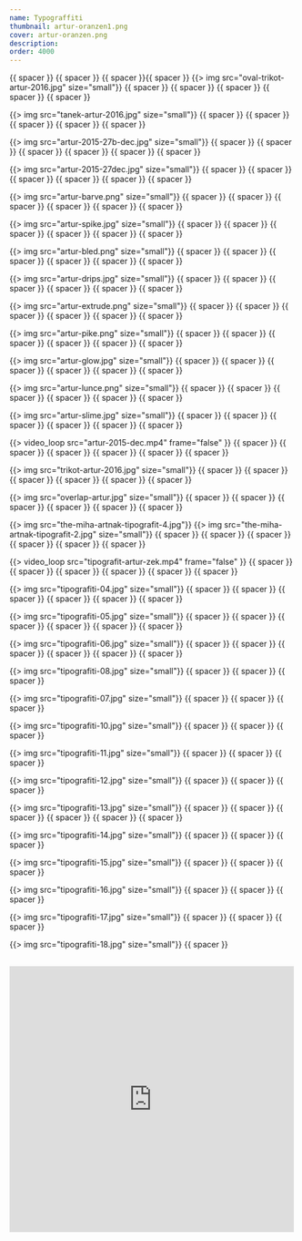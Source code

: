 ```yaml
---
name: Typograffiti
thumbnail: artur-oranzen1.png
cover: artur-oranzen.png
description: 
order: 4000
---
```

{{ spacer }} {{ spacer }} {{ spacer }}{{ spacer }} 
{{> img src="oval-trikot-artur-2016.jpg" size="small"}}
{{ spacer }} {{ spacer }} {{ spacer }} {{ spacer }} {{ spacer }}

{{> img src="tanek-artur-2016.jpg" size="small"}}
{{ spacer }} {{ spacer }} {{ spacer }} {{ spacer }} {{ spacer }} 

{{> img src="artur-2015-27b-dec.jpg" size="small"}}
{{ spacer }} {{ spacer }} {{ spacer }} {{ spacer }} {{ spacer }} {{ spacer }}

{{> img src="artur-2015-27dec.jpg" size="small"}}
{{ spacer }} {{ spacer }} {{ spacer }} {{ spacer }} {{ spacer }} {{ spacer }}

{{> img src="artur-barve.png" size="small"}}
{{ spacer }} {{ spacer }} {{ spacer }} {{ spacer }} {{ spacer }} {{ spacer }}

{{> img src="artur-spike.jpg" size="small"}}
{{ spacer }} {{ spacer }} {{ spacer }} {{ spacer }} {{ spacer }} {{ spacer }}

{{> img src="artur-bled.png" size="small"}}
{{ spacer }} {{ spacer }} {{ spacer }} {{ spacer }} {{ spacer }} {{ spacer }}

{{> img src="artur-drips.jpg" size="small"}}
{{ spacer }} {{ spacer }} {{ spacer }} {{ spacer }} {{ spacer }} {{ spacer }}

{{> img src="artur-extrude.png" size="small"}}
{{ spacer }} {{ spacer }} {{ spacer }} {{ spacer }} {{ spacer }} {{ spacer }}

{{> img src="artur-pike.png" size="small"}}
{{ spacer }} {{ spacer }} {{ spacer }} {{ spacer }} {{ spacer }} {{ spacer }}

{{> img src="artur-glow.jpg" size="small"}}
{{ spacer }} {{ spacer }} {{ spacer }} {{ spacer }} {{ spacer }} {{ spacer }}

{{> img src="artur-lunce.png" size="small"}}
{{ spacer }} {{ spacer }} {{ spacer }} {{ spacer }} {{ spacer }} {{ spacer }}

{{> img src="artur-slime.jpg" size="small"}}
{{ spacer }} {{ spacer }} {{ spacer }} {{ spacer }} {{ spacer }} {{ spacer }}

{{> video_loop src="artur-2015-dec.mp4" frame="false" }}
{{ spacer }} {{ spacer }} {{ spacer }} {{ spacer }} {{ spacer }} {{ spacer }}

{{> img src="trikot-artur-2016.jpg" size="small"}}
{{ spacer }} {{ spacer }} {{ spacer }} {{ spacer }} {{ spacer }} {{ spacer }}

{{> img src="overlap-artur.jpg" size="small"}}
{{ spacer }} {{ spacer }} {{ spacer }} {{ spacer }} {{ spacer }} {{ spacer }}


{{> img src="the-miha-artnak-tipografit-4.jpg"}}
{{> img src="the-miha-artnak-tipografit-2.jpg" size="small"}}
{{ spacer }} {{ spacer }} {{ spacer }} {{ spacer }} {{ spacer }} {{ spacer }}

{{> video_loop src="tipografit-artur-zek.mp4" frame="false" }}
{{ spacer }} {{ spacer }} {{ spacer }} {{ spacer }} {{ spacer }} {{ spacer }}

{{> img src="tipografiti-04.jpg" size="small"}}
{{ spacer }} {{ spacer }} {{ spacer }} {{ spacer }} {{ spacer }} {{ spacer }}

{{> img src="tipografiti-05.jpg" size="small"}}
{{ spacer }} {{ spacer }} {{ spacer }} {{ spacer }} {{ spacer }} {{ spacer }}

{{> img src="tipografiti-06.jpg" size="small"}}
{{ spacer }} {{ spacer }} {{ spacer }} {{ spacer }} {{ spacer }} {{ spacer }}

{{> img src="tipografiti-08.jpg" size="small"}}
{{ spacer }} {{ spacer }} {{ spacer }} 

{{> img src="tipografiti-07.jpg" size="small"}}
{{ spacer }} {{ spacer }} {{ spacer }} 
	
{{> img src="tipografiti-10.jpg" size="small"}}
{{ spacer }} {{ spacer }} {{ spacer }} 

{{> img src="tipografiti-11.jpg" size="small"}}
{{ spacer }} {{ spacer }} {{ spacer }} 

{{> img src="tipografiti-12.jpg" size="small"}}
{{ spacer }} {{ spacer }} {{ spacer }} 

{{> img src="tipografiti-13.jpg" size="small"}}
{{ spacer }} {{ spacer }} {{ spacer }} {{ spacer }} {{ spacer }} {{ spacer }}

{{> img src="tipografiti-14.jpg" size="small"}}
{{ spacer }} {{ spacer }} {{ spacer }} 

{{> img src="tipografiti-15.jpg" size="small"}}
{{ spacer }} {{ spacer }} {{ spacer }} 

{{> img src="tipografiti-16.jpg" size="small"}}
{{ spacer }} {{ spacer }} {{ spacer }} 

{{> img src="tipografiti-17.jpg" size="small"}}
{{ spacer }} {{ spacer }} {{ spacer }} 

{{> img src="tipografiti-18.jpg" size="small"}}
{{ spacer }} 

<h2> <iframe src="https://www.facebook.com/plugins/post.php?href=https%3A%2F%2Fwww.facebook.com%2Fmiha.artnak%2Fposts%2F10158079251585181&width=500" width="500" height="467" style="border:none;overflow:hidden" scrolling="no" frameborder="0" allowTransparency="true"></iframe> </h2>
